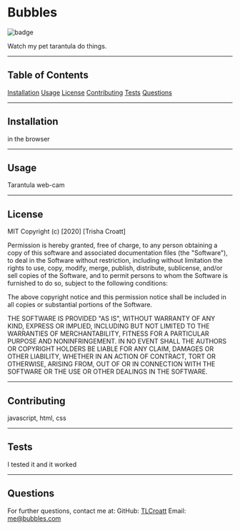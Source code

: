 # Bubbles
    
![badge](https://img.shields.io/badge/license-MIT-green)

Watch my pet tarantula do things.

---

## Table of Contents
[Installation](#installation)
[Usage](#usage)
[License](#license)
[Contributing](#contributing)
[Tests](#tests)
[Questions](#questions)

---

## Installation
in the browser

---

## Usage
Tarantula web-cam

---

## License
MIT
Copyright (c) [2020] [Trisha Croatt]

Permission is hereby granted, free of charge, to any person obtaining a copy
of this software and associated documentation files (the "Software"), to deal
in the Software without restriction, including without limitation the rights
to use, copy, modify, merge, publish, distribute, sublicense, and/or sell
copies of the Software, and to permit persons to whom the Software is
furnished to do so, subject to the following conditions:

The above copyright notice and this permission notice shall be included in all
copies or substantial portions of the Software.

THE SOFTWARE IS PROVIDED "AS IS", WITHOUT WARRANTY OF ANY KIND, EXPRESS OR
IMPLIED, INCLUDING BUT NOT LIMITED TO THE WARRANTIES OF MERCHANTABILITY,
FITNESS FOR A PARTICULAR PURPOSE AND NONINFRINGEMENT. IN NO EVENT SHALL THE
AUTHORS OR COPYRIGHT HOLDERS BE LIABLE FOR ANY CLAIM, DAMAGES OR OTHER
LIABILITY, WHETHER IN AN ACTION OF CONTRACT, TORT OR OTHERWISE, ARISING FROM,
OUT OF OR IN CONNECTION WITH THE SOFTWARE OR THE USE OR OTHER DEALINGS IN THE
SOFTWARE.

---

## Contributing
javascript, html, css

---

## Tests
I tested it and it worked

---

## Questions
For further questions, contact me at:
GitHub: [TLCroatt](https://github.com/TLCroatt)
Email: <me@bubbles.com>
  